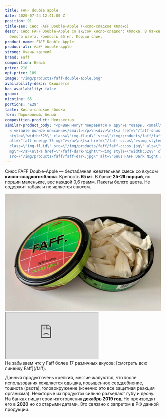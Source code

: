 ```yaml
---
title: FAFF double apple
date: 2020-07-24 12:41:00 Z
position: 91
title-seo: Снюс FAFF Double-Apple (кисло-сладкое яблоко)
descr: Снюс FAFF Double-Apple со вкусом кисло-сладкого яблока. В банке ±29 порций
  белого цвета, крепость 65 мг. Порции слим.
product-name: FAFF Double-Apple
product-alt: FAFF Double-Apple
strong: Очень крепкий
brand: Faff
composition: Белый
price: 210
opt-price: 189
image: "/img/products/faff-double-apple.png"
availability-descr: Ожидается
has_availability: false
gramm: "-"
nicotine: 65
portions: "±29"
taste: Кисло-сладкое яблоко
form: Порционный, белый
composition-product: Неизвестно
similar-product_body: "<p>Вам могут понравится и другие товары. <small>Жмите на картинки
  и читайте полное описание</small></p>\n<div>\n\t<a href=\"/faff-snus-energy\"><img
  style=\"width:32%\" class=\"img-fluid\" src=\"/img/products/faff/faff-redbull.jpg\"
  alt=\"faff energy 75 mg\"></a>\n\t<a href=\"/faff-cocos\"><img style=\"width:32%\"
  class=\"img-fluid\" src=\"/img/products/faff/faff-cocos.jpg\" alt=\"faff cocos 100
  mg\"></a>\n\t<a href=\"/faff-dark-night\"><img style=\"width:32%\" class=\"img-fluid\"
  src=\"/img/products/faff/faff-dark.jpg\" alt=\"Snus FAFF Dark Night 100 mg\"></a>\n</div>"
---
```


Снюс FAFF Double-Apple — бестабачная жевательная смесь со вкусом <b>кисло-сладкого яблока</b>. Крепость <b>65 мг</b>. В банке <b>25-29 порций</b>, но порции маленькие, вес каждой 0,6 грамм. Пакеты белого цвета. Не содержит табака и не является снюсом.
<div class="mb-3">
<img class="img-fluid" src="/img/products/faff/open/double-apple.jpg" alt="Снюс faff двойное яблоко 65 mg">
</div>
<div class="embed-responsive embed-responsive-16by9 mb-3">
  <iframe class="embed-responsive-item" src="https://www.youtube.com/embed/NTXkb_qVFpU" allowfullscreen></iframe>
</div>
Не забываем что у Faff более 17 различных вкусов: [смотреть всю линейку Faff](/faff).

Данный продукт очень крепкий, многие жалуются, что после использования появляется одышка, повышенное сердцебиение, тошнота (рвота), головокружение (конечно это все защитная реакция организма). Некоторые из продуктов сильно разъедают губу и десну.
На банках пишут срок изготовления **декабрь 2019 год**. Но производят его в **2020** но со старыми датами. Это связано с запретом в РФ данной продукции.